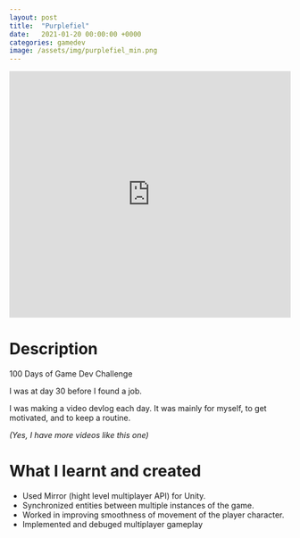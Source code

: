 ```yaml
---
layout: post
title:  "Purplefiel"
date:   2021-01-20 00:00:00 +0000
categories: gamedev
image: /assets/img/purplefiel_min.png
---
```


<div class="video-container">
<iframe width="100%" height="442" src="https://www.youtube.com/embed/7x1djba1E3M" title="YouTube video player" frameborder="0" allow="accelerometer; autoplay; clipboard-write; encrypted-media; gyroscope; picture-in-picture" allowfullscreen></iframe>
</div>

# Description

100 Days of Game Dev Challenge


I was at day 30 before I found a job.

I was making a video devlog each day. It was mainly for myself, to get motivated, and to keep a routine.


*(Yes, I have more videos like this one)*


# What I learnt and created
* Used Mirror (hight level multiplayer API) for Unity.
* Synchronized entities between multiple instances of the game.
* Worked in improving smoothness of movement of the player character.
* Implemented and debuged multiplayer gameplay



